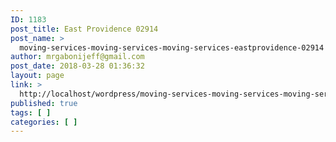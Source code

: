 ```yaml
---
ID: 1183
post_title: East Providence 02914
post_name: >
  moving-services-moving-services-moving-services-eastprovidence-02914
author: mrgabonijeff@gmail.com
post_date: 2018-03-28 01:36:32
layout: page
link: >
  http://localhost/wordpress/moving-services-moving-services-moving-services-eastprovidence-02914/
published: true
tags: [ ]
categories: [ ]
---
```

